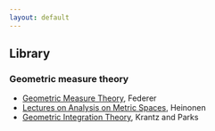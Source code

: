 ```yaml
---
layout: default
---
```


## Library

### Geometric measure theory

- [Geometric Measure Theory](federer-geometric-measure-theory.pdf), Federer
- [Lectures on Analysis on Metric Spaces](heinonen-metric.pdf), Heinonen
- [Geometric Integration Theory](krantz-parks-geometric.pdf), Krantz and Parks